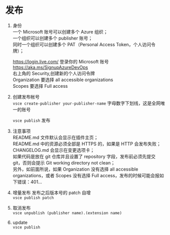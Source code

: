 # 发布

1. 身份  
   一个 Microsoft 账号可以创建多个 Azure 组织；  
   一个组织可以创建多个 publisher 账号；  
   同时一个组织可以创建多个 PAT（Personal Access Token，个人访问令牌）；

   https://login.live.com/ 登录你的 Microsoft 账号  
   https://aka.ms/SignupAzureDevOps  
   右上角的 Security,创建新的个人访问令牌  
   Organization 要选择 all accessible organizations  
   Scopes 要选择 Full access

2. 创建发布帐号  
   `vsce create-publisher your-publisher-name`
   字母数字下划线，这是全网唯一的账号

   `vsce publish` 发布

3. 注意事项  
   README.md 文件默认会显示在插件主页；  
   README.md 中的资源必须全部是 HTTPS 的，如果是 HTTP 会发布失败；  
   CHANGELOG.md 会显示在变更选项卡；  
   如果代码是放在 git 仓库并且设置了 repository 字段，发布前必须先提交 git，否则会提示 Git working directory not clean；  
   另外，如前面所说，如果 Organization 没有选择 all accessible organizations，或者 Scopes 没有选择 Full access，发布的时候可能会报如下错误：401...

4. 增量发布 发布之后版本号的 patch 自增  
   `vsce publish patch`

5. 取消发布  
   `vsce unpublish (publisher name).(extension name)`
6. update  
   `vsce publish`
